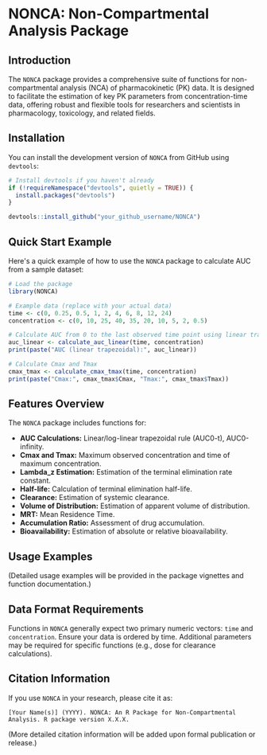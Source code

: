 # NONCA: Non-Compartmental Analysis Package

## Introduction
The `NONCA` package provides a comprehensive suite of functions for non-compartmental analysis (NCA) of pharmacokinetic (PK) data. It is designed to facilitate the estimation of key PK parameters from concentration-time data, offering robust and flexible tools for researchers and scientists in pharmacology, toxicology, and related fields.

## Installation
You can install the development version of `NONCA` from GitHub using `devtools`:

```R
# Install devtools if you haven't already
if (!requireNamespace("devtools", quietly = TRUE)) {
  install.packages("devtools")
}

devtools::install_github("your_github_username/NONCA")
```

## Quick Start Example
Here's a quick example of how to use the `NONCA` package to calculate AUC from a sample dataset:

```R
# Load the package
library(NONCA)

# Example data (replace with your actual data)
time <- c(0, 0.25, 0.5, 1, 2, 4, 6, 8, 12, 24)
concentration <- c(0, 10, 25, 40, 35, 20, 10, 5, 2, 0.5)

# Calculate AUC from 0 to the last observed time point using linear trapezoidal rule
auc_linear <- calculate_auc_linear(time, concentration)
print(paste("AUC (linear trapezoidal):", auc_linear))

# Calculate Cmax and Tmax
cmax_tmax <- calculate_cmax_tmax(time, concentration)
print(paste("Cmax:", cmax_tmax$Cmax, "Tmax:", cmax_tmax$Tmax))
```

## Features Overview
The `NONCA` package includes functions for:
*   **AUC Calculations:** Linear/log-linear trapezoidal rule (AUC0-t), AUC0-infinity.
*   **Cmax and Tmax:** Maximum observed concentration and time of maximum concentration.
*   **Lambda_z Estimation:** Estimation of the terminal elimination rate constant.
*   **Half-life:** Calculation of terminal elimination half-life.
*   **Clearance:** Estimation of systemic clearance.
*   **Volume of Distribution:** Estimation of apparent volume of distribution.
*   **MRT:** Mean Residence Time.
*   **Accumulation Ratio:** Assessment of drug accumulation.
*   **Bioavailability:** Estimation of absolute or relative bioavailability.

## Usage Examples
(Detailed usage examples will be provided in the package vignettes and function documentation.)

## Data Format Requirements
Functions in `NONCA` generally expect two primary numeric vectors: `time` and `concentration`. Ensure your data is ordered by time. Additional parameters may be required for specific functions (e.g., dose for clearance calculations).

## Citation Information
If you use `NONCA` in your research, please cite it as:

```
[Your Name(s)] (YYYY). NONCA: An R Package for Non-Compartmental Analysis. R package version X.X.X.
```
(More detailed citation information will be added upon formal publication or release.)
